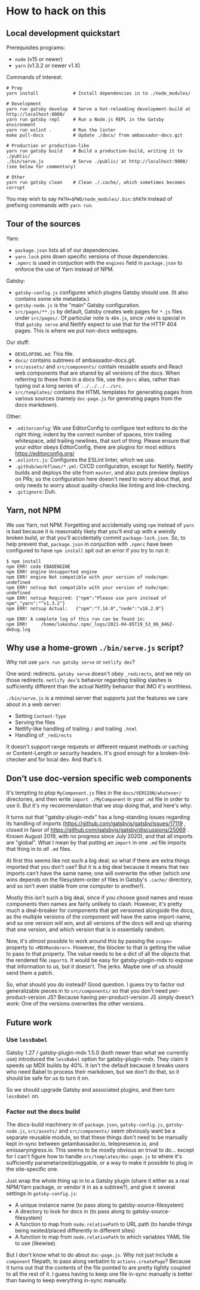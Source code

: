 # How to hack on this

## Local development quickstart

Prerequisites programs:

 - `node` (v15 or newer)
 - `yarn` (v1.3.2 or newer v1.X)

Commands of interest:

   ```shell
   # Prep
   yarn install             # Install dependencies in to ./node_modules/

   # Development
   yarn run gatsby develop  # Serve a hot-reloading development-build at http://localhost:8000/
   yarn run gatsby repl     # Run a Node.js REPL in the Gatsby environment
   yarn run eslint .        # Run the linter
   make pull-docs           # Update ./docs/ from ambassador-docs.git

   # Production or production-like
   yarn run gatsby build    # Build a production-build, writing it to ./public/
   ./bin/serve.js           # Serve ./public/ at http://localhost:9000/ (see below for commentary)

   # Other
   yarn run gatsby clean    # Clean ./.cache/, which sometimes becomes corrupt
   ```

You may wish to say `PATH=$PWD/node_modules/.bin:$PATH` instead of
prefixing commands with `yarn run`.

## Tour of the sources

Yarn:
 - `package.json` lists all of our dependencies.
 - `yarn.lock` pins down specific versions of those dependencies.
 - `.npmrc` is used in conjuction with the `engines` field in
   `package.json` to enforce the use of Yarn instead of NPM.

Gatsby:
 - `gatsby-config.js` configures which plugins Gatsby should use.  (It
   also contains some site metadata.)
 - `gatsby-node.js` is the "main" Gatsby configuration.
 - `src/pages/**.js` by default, Gatsby creates web pages for `*.js`
   files under `src/pages/`.  Of particular note is `404.js`, since
   `/404` is special in that `gatsby serve` and Netlify expect to use
   that for the HTTP 404 pages.  This is where we put non-docs
   webpages.

Our stuff:
 - `DEVELOPING.md`: This file.
 - `docs/` contains subtrees of ambassador-docs.git.
 - `src/assets/` and `src/components/` contain reusable assets and
   React web components that are shared by all versions of the docs.
   When referring to these from in a docs file, use the `@src` alias,
   rather than typing out a long series of `../../../../src`.
 - `src/templates/` contains the HTML templates for generating pages
   from various sources (namely `doc-page.js` for generating pages
   from the docs markdown).

Other:
 - `.editorconfig`: We use EditorConfig to configure text editors to
   do the right thing; indent by the correct number of spaces, trim
   trailing whitespace, add trailing newlines, that sort of thing.
   Please ensure that your editor obeys EditorConfig, there are
   plugins for most editors https://editorconfig.org/
 - `.eslintrc.js`: Configures the ESLint linter, which we use.
 - `.github/workflows/*.yml`: CI/CD configuration, except for Netlify.
   Netlify builds and deploys the site from `master`, and also puts
   preview deploys on PRs; so the configuration here doesn't need to
   worry about that, and only needs to worry about quality-checks like
   linting and link-checking.
 - `.gitignore`: Duh.

## Yarn, not NPM

We use Yarn, not NPM.  Forgetting and accidentally using `npm` instead
of `yarn` is bad because it is reasonably likely that you'll end up
with a weirdly broken build, or that you'll accidentally commit
`package-lock.json`.  So, to help prevent that, `package.json` in
conjuction with `.npmrc` have been configured to have `npm install`
spit out an error if you try to run it:

   ```console
   $ npm install
   npm ERR! code EBADENGINE
   npm ERR! engine Unsupported engine
   npm ERR! engine Not compatible with your version of node/npm: undefined
   npm ERR! notsup Not compatible with your version of node/npm: undefined
   npm ERR! notsup Required: {"npm":"Please use yarn instead of npm","yarn":"^v1.3.2"}
   npm ERR! notsup Actual:   {"npm":"7.14.0","node":"v16.2.0"}

   npm ERR! A complete log of this run can be found in:
   npm ERR!     /home/lukeshu/.npm/_logs/2021-04-05T19_53_06_846Z-debug.log
   ```

## Why use a home-grown `./bin/serve.js` script?

Why not use `yarn run gatsby serve` or `netlify dev`?

One word: redirects.  `gatsby serve` doesn't obey `_redirects`, and we
rely on those redirects. `netlify dev`'s behavior regarding trailing
slashes is sufficiently different than the actual Netlify behavior
that IMO it's worthless.

`./bin/serve.js` is a minimal server that supports just the features
we care about in a web server:
 - Setting `Content-Type`
 - Serving the files
 - Netlify-like handling of trailing `/` and trailing `.html`
 - Handling of `_redirects`

It doesn't support range requests or different request methods or
caching or Content-Length or security headers.  It's good enough for a
broken-link-checker and for local dev.  And that's it.

## Don't use doc-version specific web components

It's tempting to plop `MyComponent.js` files in the
`docs/VERSION/whatever/` directories, and then write `import
./MyComponent` in your `.md` file in order to use it.  But it's my
recommendation that we stop doing that, and here's why:

It turns out that "gatsby-plugin-mdx" has a long-standing issues
regarding its handling of imports
(https://github.com/gatsbyjs/gatsby/issues/17119 , closed in favor of
https://github.com/gatsbyjs/gatsby/discussions/25069 .  Known August
2019, with no progress since July 2020), and that all imports are
"global".  What I mean by that putting an `import` in one `.md` file
imports that thing in to *all* `.md` files.

At first this seems like not such a big deal; so what if there are
extra things imported that you don't use?  But it is a big deal
because it means that two imports can't have the same name; one will
overwrite the other (which one wins depends on the filesystem-order of
files in Gatsby's `.cache/` directory, and so isn't even stable from
one computer to another!).

Mostly this isn't such a big deal, since if you choose good names and
reuse components then names are fairly unlikely to clash.  However,
it's pretty much a deal-breaker for components that get versioned
alongside the docs, as the multiple versions of the component will
have the same import-name, and so one version will win, and all
versions of the docs will end up sharing that one version, and which
version that is is essentially random.

Now, it's *almost* possible to work around this by passing the
`scope=` property to `<MDXRenderer>`.  However, the blocker to that is
getting the value to pass to that property.  The value needs to be a
dict of all the objects that the rendered file `import`s.  It would be
easy for gatsby-plugin-mdx to expose that information to us, but it
doesn't.  The jerks.  Maybe one of us should send them a patch.

So, what should you do instead?  Good question.  I guess try to factor
out generalizable pieces in to `src/components/` so that you don't
need per-product-version JS?  Because having per-product-version JS
simply doesn't work: One of the versions overwrites the other
versions.

## Future work

### Use `lessBabel`

Gatsby 1.27 / gatsby-plugin-mdx 1.5.0 (both newer than what we
currently use) introduced the `lessBabel` option for
gatsby-plugin-mdx.  They claim it speeds up MDX builds by 40%.  It
isn't the default because it breaks users who need Babel to process
their markdown, but we don't do that, so it should be safe for us to
turn it on.

So we should upgrade Gatsby and associated plugins, and then turn
`lessBabel` on.

### Factor out the docs build

The docs-build machinery in of `package.json`, `gatsby-config.js`,
`gatsby-node.js`, `src/assets/` and `src/components/` seem obviously
want be a separate reusable module, so that these things don't need to
be manually kept in-sync between getambassador.io, telepresence.io,
and emissaryingress.io.  This seems to be mostly obvious an trival to
do... except for I can't figure how to handle
`src/templates/doc-page.js` to where it's sufficiently
parametarized/pluggable, or a way to make it possible to plug in the
site-specific one.

Just wrap the whole thing up in to a Gatsby plugin (share it either as
a real NPM/Yarn package, or vendor it in as a subtree?), and give it
several settings in `gatsby-config.js`:
 - A unique instance name (to pass along to gatsby-source-filesystem)
 - A directory to look for docs in (to pass along to
   gatsby-source-filesystem)
 - A function to map from `node.relativePath` to URL path (to handle
   things being nested/placed differently in different sites)
 - A function to map from `node.relativePath` to which variables YAML
   file to use (likewise).

But I don't know what to do about `doc-page.js`.  Why not just include
a `component` filepath, to pass along verbatim to
`actions.createPage`?  Because it turns out that the contents of the
file pointed to are pretty tightly coupled to all the rest of it.  I
guess having to keep one file in-sync manually is better than having
to keep everything in-sync manually.
